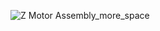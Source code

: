 ![Z Motor Assembly_more_space](https://github.com/Driftrotor/Voron_V-SUB_0-70/assets/91290219/ac9bacc3-66f2-49be-b681-71086c1a915d)
